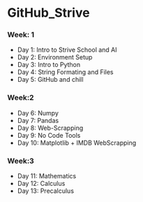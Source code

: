 # GitHub_Strive
### Week: 1
* Day 1: Intro to Strive School and AI
* Day 2: Environment Setup
* Day 3: Intro to Python
* Day 4: String Formating and Files
* Day 5: GitHub and chill

### Week:2
* Day 6: Numpy
* Day 7: Pandas
* Day 8: Web-Scrapping
* Day 9: No Code Tools
* Day 10: Matplotlib + IMDB WebScrapping

### Week:3
* Day 11: Mathematics
* Day 12: Calculus
* Day 13: Precalculus
